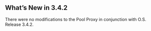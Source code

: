 
## What’s New in 3.4.2

There were no modifications to the Pool Proxy in conjunction with O.S. Release 3.4.2.